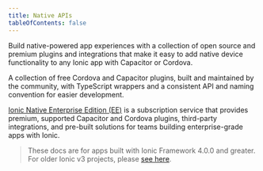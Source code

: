```yaml
---
title: Native APIs
tableOfContents: false
---
```


<p class='intro'>Build native-powered app experiences with a collection of open source and premium plugins and integrations that make it easy to add native device functionality to any Ionic app with Capacitor or Cordova.</p>

<docs-cards class="static-width">
  <docs-card header="Ionic Native Community Plugins" href="/docs/native/community" img="/docs/assets/img/native/community-edition.png" img-alt="multicolored puzzle pieces fitting together">
    <p>A collection of free Cordova and Capacitor plugins, built and maintained by the community, with TypeScript wrappers and a consistent API and naming convention for easier development.</p>
  </docs-card>

  <docs-card header="Ionic Native Enterprise Edition" href="/docs/enterprise" img="/docs/assets/img/native/enterprise-edition.png" img-alt="outline of a phone on a tech background">
    <p><a href="https://ionicframework.com/native">Ionic Native Enterprise Edition (EE)</a> is a subscription service that provides premium, supported Capacitor and Cordova plugins, third-party integrations, and pre-built solutions for teams building enterprise-grade apps with Ionic. </p>
  </docs-card>
</docs-cards>

> These docs are for apps built with Ionic Framework 4.0.0 and greater. For older Ionic v3 projects, please [see here](/docs/v3/native).
